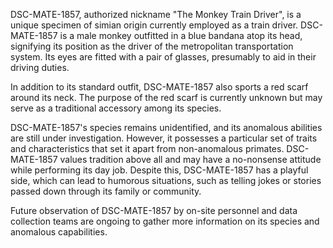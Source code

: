 DSC-MATE-1857, authorized nickname "The Monkey Train Driver", is a unique specimen of simian origin currently employed as a train driver. DSC-MATE-1857 is a male monkey outfitted in a blue bandana atop its head, signifying its position as the driver of the metropolitan transportation system. Its eyes are fitted with a pair of glasses, presumably to aid in their driving duties. 

In addition to its standard outfit, DSC-MATE-1857 also sports a red scarf around its neck. The purpose of the red scarf is currently unknown but may serve as a traditional accessory among its species. 

DSC-MATE-1857's species remains unidentified, and its anomalous abilities are still under investigation. However, it possesses a particular set of traits and characteristics that set it apart from non-anomalous primates.  DSC-MATE-1857 values tradition above all and may have a no-nonsense attitude while performing its day job. Despite this, DSC-MATE-1857 has a playful side, which can lead to humorous situations, such as telling jokes or stories passed down through its family or community. 

Future observation of DSC-MATE-1857 by on-site personnel and data collection teams are ongoing to gather more information on its species and anomalous capabilities.